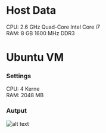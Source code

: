 # Host Data

CPU: 2.6 GHz Quad-Core Intel Core i7
<br/>
RAM: 8 GB 1600 MHz DDR3

# Ubuntu VM

### Settings
CPU: 4 Kerne
<br/>
RAM: 2048 MB

### Autput
![alt text](/images/Screenshot-1.png)